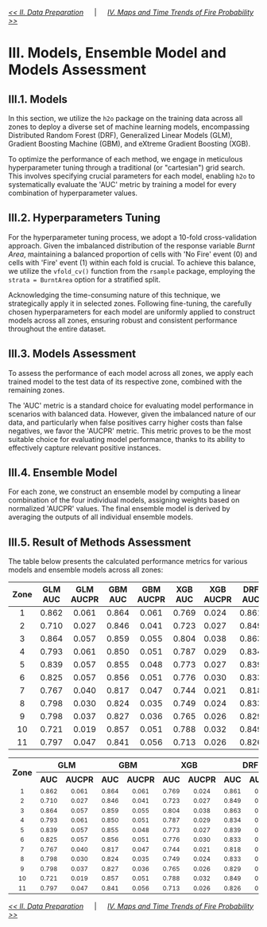 [*<< II. Data Preparation*](https://github.com/abid-mohamed/Mapping_the_Spatio-Temporal_Distribution_of_Fires_in_the_Amazon/blob/main/2_data_preparation/README.md) 
&emsp; | &emsp;
[*IV. Maps and Time Trends of Fire Probability >>*](https://github.com/abid-mohamed/Mapping_the_Spatio-Temporal_Distribution_of_Fires_in_the_Amazon/blob/main/README.md#iv-maps-and-time-trends-of-fire-probability)

# III. Models, Ensemble Model and Models Assessment

## III.1. Models

In this section, we utilize the $\texttt{h2o}$ package on the training data across all zones to deploy a diverse set of machine learning models, encompassing Distributed Random Forest (DRF), Generalized Linear Models (GLM), Gradient Boosting Machine (GBM), and eXtreme Gradient Boosting (XGB).

To optimize the performance of each method, we engage in meticulous hyperparameter tuning through a traditional (or "cartesian") grid search. This involves specifying crucial parameters for each model, enabling $\texttt{h2o}$ to systematically evaluate the 'AUC' metric by training a model for every combination of hyperparameter values.

##  III.2. Hyperparameters Tuning

For the hyperparameter tuning process, we adopt a 10-fold cross-validation approach. Given the imbalanced distribution of the response variable *Burnt Area*, maintaining a balanced proportion of cells with 'No Fire' event (0) and cells with 'Fire' event (1) within each fold is crucial. To achieve this balance, we utilize the `vfold_cv()` function from the $\texttt{rsample}$ package, employing the `strata = BurntArea` option for a stratified split.

Acknowledging the time-consuming nature of this technique, we strategically apply it in selected zones. Following fine-tuning, the carefully chosen hyperparameters for each model are uniformly applied to construct models across all zones, ensuring robust and consistent performance throughout the entire dataset.

## III.3. Models Assessment

To assess the performance of each model across all zones, we apply each trained model to the test data of its respective zone, combined with the remaining zones.

The 'AUC' metric is a standard choice for evaluating model performance in scenarios with balanced data. However, given the imbalanced nature of our data, and particularly when false positives carry higher costs than false negatives, we favor the 'AUCPR' metric. This metric proves to be the most suitable choice for evaluating model performance, thanks to its ability to effectively capture relevant positive instances.

## III.4. Ensemble Model

For each zone, we construct an ensemble model by computing a linear combination of the four individual models, assigning weights based on normalized 'AUCPR' values. The final ensemble model is derived by averaging the outputs of all individual ensemble models.

## III.5. Result of Methods Assessment

The table below presents the calculated performance metrics for various models and ensemble models across all zones:

<!-- Table -->
| **Zone** | **GLM AUC** | **GLM AUCPR** | **GBM AUC** | **GBM AUCPR** | **XGB AUC** | **XGB AUCPR** | **DRF AUC** | **DRF AUCPR** | **Ensemble AUC** | **Ensemble AUCPR** |
|:--------:|:-----------:|:-------------:|:-----------:|:---------------:|-------------|---------------|-------------|---------------|------------------|---------------------|
| 1        | 0.862       | 0.061         | 0.864       | 0.061         | 0.769       | 0.024         | 0.861       | 0.074         | 0.875            | 0.088               |
| 2        | 0.710       | 0.027         | 0.846       | 0.041         | 0.723       | 0.027         | 0.849       | 0.061         | 0.839            | 0.038               |
| 3        | 0.864       | 0.057         | 0.859       | 0.055         | 0.804       | 0.038         | 0.863       | 0.078         | 0.945            | 0.158               |
| 4        | 0.793       | 0.061         | 0.850       | 0.051         | 0.787       | 0.029         | 0.834       | 0.077         | 0.922            | 0.156               |
| 5        | 0.839       | 0.057         | 0.855       | 0.048         | 0.773       | 0.027         | 0.839       | 0.075         | 0.907            | 0.163               |
| 6        | 0.825       | 0.057         | 0.856       | 0.051         | 0.776       | 0.030         | 0.833       | 0.080         | 0.925            | 0.168               |
| 7        | 0.767       | 0.040         | 0.817       | 0.047         | 0.744       | 0.021         | 0.818       | 0.063         | 0.806            | 0.035               |
| 8        | 0.798       | 0.030         | 0.824       | 0.035         | 0.749       | 0.024         | 0.833       | 0.075         | 0.885            | 0.157               |
| 9        | 0.798       | 0.037         | 0.827       | 0.036         | 0.765       | 0.026         | 0.829       | 0.047         | 0.904            | 0.081               |
| 10       | 0.721       | 0.019         | 0.857       | 0.051         | 0.788       | 0.032         | 0.849       | 0.067         | 0.927            | 0.108               |
| 11       | 0.797       | 0.047         | 0.841       | 0.056         | 0.713       | 0.026         | 0.826       | 0.081         | 0.959            | 0.299               |




<!-- Table -->
<table align="center">
  <tr>
    <th rowspan="2">Zone</th>
    <th colspan="2">GLM</th>
    <th colspan="2">GBM</th>
    <th colspan="2">XGB</th>
    <th colspan="2">DRF</th>
    <th colspan="2">Ensemble</th>
  </tr>
  <tr>
    <th>AUC</th>
    <th>AUCPR</th>
    <th>AUC</th>
    <th>AUCPR</th>
    <th>AUC</th>
    <th>AUCPR</th>
    <th>AUC</th>
    <th>AUCPR</th>
    <th>AUC</th>
    <th>AUCPR</th>
  </tr>
  <tr align="center">
    <td style="font-size:12px">1</td>
    <td style="font-size:12px">0.862</td>
    <td style="font-size:12px">0.061</td>
    <td style="font-size:12px">0.864</td>
    <td style="font-size:12px">0.061</td>
    <td style="font-size:12px">0.769</td>
    <td style="font-size:12px">0.024</td>
    <td style="font-size:12px">0.861</td>
    <td style="font-size:12px">0.074</td>
    <td style="font-size:12px">0.875</td>
    <td style="font-size:12px">0.088</td>
  </tr>
  <tr align="center">
    <td style="font-size:12px">2</td>
    <td style="font-size:12px">0.710</td>
    <td style="font-size:12px">0.027</td>
    <td style="font-size:12px">0.846</td>
    <td style="font-size:12px">0.041</td>
    <td style="font-size:12px">0.723</td>
    <td style="font-size:12px">0.027</td>
    <td style="font-size:12px">0.849</td>
    <td style="font-size:12px">0.061</td>
    <td style="font-size:12px">0.839</td>
    <td style="font-size:12px">0.038</td>
  </tr>
  <tr align="center">
    <td style="font-size:12px">3</td>
    <td style="font-size:12px">0.864</td>
    <td style="font-size:12px">0.057</td>
    <td style="font-size:12px">0.859</td>
    <td style="font-size:12px">0.055</td>
    <td style="font-size:12px">0.804</td>
    <td style="font-size:12px">0.038</td>
    <td style="font-size:12px">0.863</td>
    <td style="font-size:12px">0.078</td>
    <td style="font-size:12px">0.945</td>
    <td style="font-size:12px">0.158</td>
  </tr>
  <tr align="center">
    <td style="font-size:12px">4</td>
    <td style="font-size:12px">0.793</td>
    <td style="font-size:12px">0.061</td>
    <td style="font-size:12px">0.850</td>
    <td style="font-size:12px">0.051</td>
    <td style="font-size:12px">0.787</td>
    <td style="font-size:12px">0.029</td>
    <td style="font-size:12px">0.834</td>
    <td style="font-size:12px">0.077</td>
    <td style="font-size:12px">0.922</td>
    <td style="font-size:12px">0.156</td>
  </tr>
  <tr align="center">
    <td style="font-size:12px">5</td>
    <td style="font-size:12px">0.839</td>
    <td style="font-size:12px">0.057</td>
    <td style="font-size:12px">0.855</td>
    <td style="font-size:12px">0.048</td>
    <td style="font-size:12px">0.773</td>
    <td style="font-size:12px">0.027</td>
    <td style="font-size:12px">0.839</td>
    <td style="font-size:12px">0.075</td>
    <td style="font-size:12px">0.907</td>
    <td style="font-size:12px">0.163</td>
  </tr>
  <tr align="center">
    <td style="font-size:12px">6</td>
    <td style="font-size:12px">0.825</td>
    <td style="font-size:12px">0.057</td>
    <td style="font-size:12px">0.856</td>
    <td style="font-size:12px">0.051</td>
    <td style="font-size:12px">0.776</td>
    <td style="font-size:12px">0.030</td>
    <td style="font-size:12px">0.833</td>
    <td style="font-size:12px">0.080</td>
    <td style="font-size:12px">0.925</td>
    <td style="font-size:12px">0.168</td>
  </tr>
  <tr align="center">
    <td style="font-size:12px">7</td>
    <td style="font-size:12px">0.767</td>
    <td style="font-size:12px">0.040</td>
    <td style="font-size:12px">0.817</td>
    <td style="font-size:12px">0.047</td>
    <td style="font-size:12px">0.744</td>
    <td style="font-size:12px">0.021</td>
    <td style="font-size:12px">0.818</td>
    <td style="font-size:12px">0.063</td>
    <td style="font-size:12px">0.806</td>
    <td style="font-size:12px">0.035</td>
  </tr>
  <tr align="center">
    <td style="font-size:12px">8</td>
    <td style="font-size:12px">0.798</td>
    <td style="font-size:12px">0.030</td>
    <td style="font-size:12px">0.824</td>
    <td style="font-size:12px">0.035</td>
    <td style="font-size:12px">0.749</td>
    <td style="font-size:12px">0.024</td>
    <td style="font-size:12px">0.833</td>
    <td style="font-size:12px">0.075</td>
    <td style="font-size:12px">0.885</td>
    <td style="font-size:12px">0.157</td>
  </tr>
  <tr align="center">
    <td style="font-size:12px">9</td>
    <td style="font-size:12px">0.798</td>
    <td style="font-size:12px">0.037</td>
    <td style="font-size:12px">0.827</td>
    <td style="font-size:12px">0.036</td>
    <td style="font-size:12px">0.765</td>
    <td style="font-size:12px">0.026</td>
    <td style="font-size:12px">0.829</td>
    <td style="font-size:12px">0.047</td>
    <td style="font-size:12px">0.904</td>
    <td style="font-size:12px">0.081</td>
  </tr>
  <tr align="center">
    <td style="font-size:12px">10</td>
    <td style="font-size:12px">0.721</td>
    <td style="font-size:12px">0.019</td>
    <td style="font-size:12px">0.857</td>
    <td style="font-size:12px">0.051</td>
    <td style="font-size:12px">0.788</td>
    <td style="font-size:12px">0.032</td>
    <td style="font-size:12px">0.849</td>
    <td style="font-size:12px">0.067</td>
    <td style="font-size:12px">0.927</td>
    <td style="font-size:12px">0.108</td>
  </tr>
  <tr align="center">
    <td style="font-size:12px">11</td>
    <td style="font-size:12px">0.797</td>
    <td style="font-size:12px">0.047</td>
    <td style="font-size:12px">0.841</td>
    <td style="font-size:12px">0.056</td>
    <td style="font-size:12px">0.713</td>
    <td style="font-size:12px">0.026</td>
    <td style="font-size:12px">0.826</td>
    <td style="font-size:12px">0.081</td>
    <td style="font-size:12px">0.959</td>
    <td style="font-size:12px">0.299</td>
  </tr>
</table>





[*<< II. Data Preparation*](https://github.com/abid-mohamed/Mapping_the_Spatio-Temporal_Distribution_of_Fires_in_the_Amazon/blob/main/2_data_preparation/README.md) 
&emsp; | &emsp;
[*IV. Maps and Time Trends of Fire Probability >>*](https://github.com/abid-mohamed/Mapping_the_Spatio-Temporal_Distribution_of_Fires_in_the_Amazon/blob/main/README.md#iv-maps-and-time-trends-of-fire-probability)